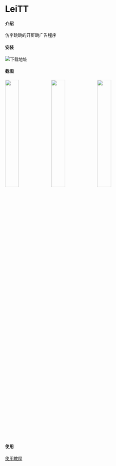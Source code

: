 # LeiTT

#### 介绍
仿李跳跳的开屏跳广告程序

#### 安装

![下载地址](https://i.postimg.cc/5yHL9KBw/leitt.png)

#### 截图
<img src="https://s11.ax1x.com/2024/01/16/pFFfuiF.jpg" width="30%"/><img src="https://s11.ax1x.com/2024/01/16/pFFfQz9.jpg" width="30%"/><img src="https://s11.ax1x.com/2024/01/16/pFFf3s1.jpg" width="30%"/>

#### 使用

[使用教程](https://www.leihao168.top/2024/01/16/leitt/)
